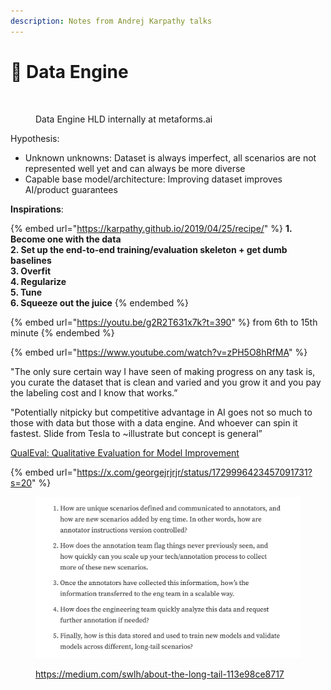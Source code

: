 ```yaml
---
description: Notes from Andrej Karpathy talks
---
```


# 🚂 Data Engine

<figure><img src="../.gitbook/assets/Data Engine.jpg" alt=""><figcaption><p>Data Engine HLD internally at metaforms.ai</p></figcaption></figure>

Hypothesis:

* Unknown unknowns: Dataset is always imperfect, all scenarios are not represented well yet and can always be more diverse
* Capable base model/architecture: Improving dataset improves AI/product guarantees



**Inspirations**:

{% embed url="https://karpathy.github.io/2019/04/25/recipe/" %}
**1. Become one with the data**\
**2. Set up the end-to-end training/evaluation skeleton + get dumb baselines**\
**3. Overfit**\
**4. Regularize**\
**5. Tune**\
**6. Squeeze out the juice**
{% endembed %}

{% embed url="https://youtu.be/g2R2T631x7k?t=390" %}
from 6th to 15th minute
{% endembed %}

{% embed url="https://www.youtube.com/watch?v=zPH5O8hRfMA" %}

"The only sure certain way I have seen of making progress on any task is, you curate the dataset that is clean and varied and you grow it and you pay the labeling cost and I know that works.”

"Potentially nitpicky but competitive advantage in AI goes not so much to those with data but those with a data engine. And whoever can spin it fastest. Slide from Tesla to \~illustrate but concept is general”

[QualEval: Qualitative Evaluation for Model Improvement](https://qualeval.org)

{% embed url="https://x.com/georgejrjrjr/status/1729996423457091731?s=20" %}

<figure><img src="../.gitbook/assets/image (1) (2).png" alt=""><figcaption><p><a href="https://medium.com/swlh/about-the-long-tail-113e98ce8717">https://medium.com/swlh/about-the-long-tail-113e98ce8717</a></p></figcaption></figure>

